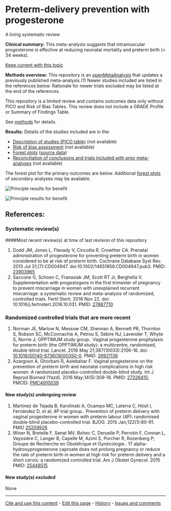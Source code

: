 # Preterm-delivery prevention with progesterone

A living systematic review

**Clinical summary:** This meta-analysis suggests that intramuscular progesterone *is* effective at reducing neonatal mortality and preterm birth (< 34 weeks). 

[Keep current with this topic](Keep-up.md)

**Methods overview:** This repository is an [openMetaAnalysis](https://openmetaanalysis.github.io/) that updates a previously published meta-analysis.(1) Newer studies included are listed in the references below. Rationale for newer trials excluded may be listed at the end of the references. 

This repository is a limited review and contains outcomes data only without PICO and Risk of Bias Tables.  This review does not include a GRADE Profile or Summary of Findings Table.

See [methods](http://openmetaanalysis.github.io/methods.html) for details.

**Results:** Details of the studies included are in the:
* [Description of studies (PICO table)](../../tree/master/study-details/pico-table.md) (not available)
* [Risk of bias assessment](../../tree/master/study-details/risk-of-bias.md) (not available)
* [Forest plots](../../tree/master/forest-plots) ([source data](../../tree/master/data))
* [Reconciliation of conclusions and trials included with prior meta-analyses](../../tree/master/reconcilation-tables) (not available)

The forest plot for the primary outcomes are below. Additional [forest plots](../../tree/master/forest-plots) of secondary analyses may be available. 

![Principle results for benefit](https://raw.githubusercontent.com/openMetaAnalysis/Preterm-delivery-prevention-with-progesterone/master/forest-plots/Outcome-Primary.png "Principle results for benefit]")

![Principle results for benefit](https://raw.githubusercontent.com/openMetaAnalysis/Preterm-delivery-prevention-with-progesterone/master/forest-plots/Outcome-Perinatal.png "Principle results for benefit]")

References:
----------------------------------
### Systematic review(s)
####Most recent review(s) at time of last revision of this repository
1. Dodd JM, Jones L, Flenady V, Cincotta R, Crowther CA. Prenatal administration of progesterone for preventing preterm birth in women considered to be at risk of preterm birth. Cochrane Database Syst Rev. 2013 Jul 31;(7):CD004947. doi:10.1002/14651858.CD004947.pub3. PMID: [23903965](http://pubmed.gov/23903965)
2. Saccone G, Schoen C, Franasiak JM, Scott RT Jr, Berghella V. Supplementation with progestogens in the first trimester of pregnancy to prevent miscarriage in women with unexplained recurrent miscarriage: a systematic review and meta-analysis of randomized, controlled trials. Fertil Steril. 2016 Nov 22. doi: 10.1016/j.fertnstert.2016.10.031. PMID: [27887710](http://pubmed.gov/27887710)

### Randomized controlled trials that are more recent
1. Norman JE, Marlow N, Messow CM, Shennan A, Bennett PR, Thornton S, Robson SC, McConnachie A, Petrou S, Sebire NJ, Lavender T, Whyte S, Norrie J; OPPTIMUM study group.. Vaginal progesterone prophylaxis for preterm birth (the OPPTIMUM study): a multicentre, randomised, double-blind trial. Lancet. 2016 May 21;387(10033):2106-16. doi: [10.1016/S0140-6736(16)00350-0](http://dx.doi.org/10.1016/S0140-6736(16)00350-0). PMID: [26921136](http://pubmed.gov/26921136)
2. Azargoon A, Ghorbani R, Aslebahar F. Vaginal progesterone on the prevention of preterm birth and neonatal complications in high risk women: A randomized placebo-controlled double-blind study. Int J Reprod Biomed (Yazd). 2016 May;14(5):309-16. PMID: [27326415](http://pubmed.gov/27326415); PMCID: [PMC4910039](https://www.ncbi.nlm.nih.gov/pmc/articles/PMC4910039/)

#### New study(s) undergoing review
1. Martinez de Tejada B, Karolinski A, Ocampo MC, Laterra C, Hösli I, Fernández D, et al; 4P trial group.. Prevention of preterm delivery with vaginal progesterone in women with preterm labour (4P): randomised double-blind placebo-controlled trial. BJOG. 2015 Jan;122(1):80-91. PMID [25209926](http://pubmed.gov/25209926)
2. Winer N, Bretelle F, Senat MV, Bohec C, Deruelle P, Perrotin F, Connan L, Vayssière C, Langer B, Capelle M, Azimi S, Porcher R, Rozenberg P; Groupe de Recherche en Obstétrique et Gynécologie.. 17 alpha-hydroxyprogesterone caproate does not prolong pregnancy or reduce the rate of preterm birth in women at high risk for preterm delivery and a short cervix: a randomized controlled trial. Am J Obstet Gynecol. 2015 PMID: [25448515](http://pubmed.gov/25448515)

#### New study(s) *excluded* 
None

-------------------------------
[Cite and use this content](https://github.com/openMetaAnalysis/openMetaAnalysis.github.io/blob/master/reusing.MD)  - [Edit this page](../../edit/master/README.md) - [History](../../commits/master/README.md)  - 
[Issues and comments](../../issues?q=is%3Aboth+is%3Aissue)

